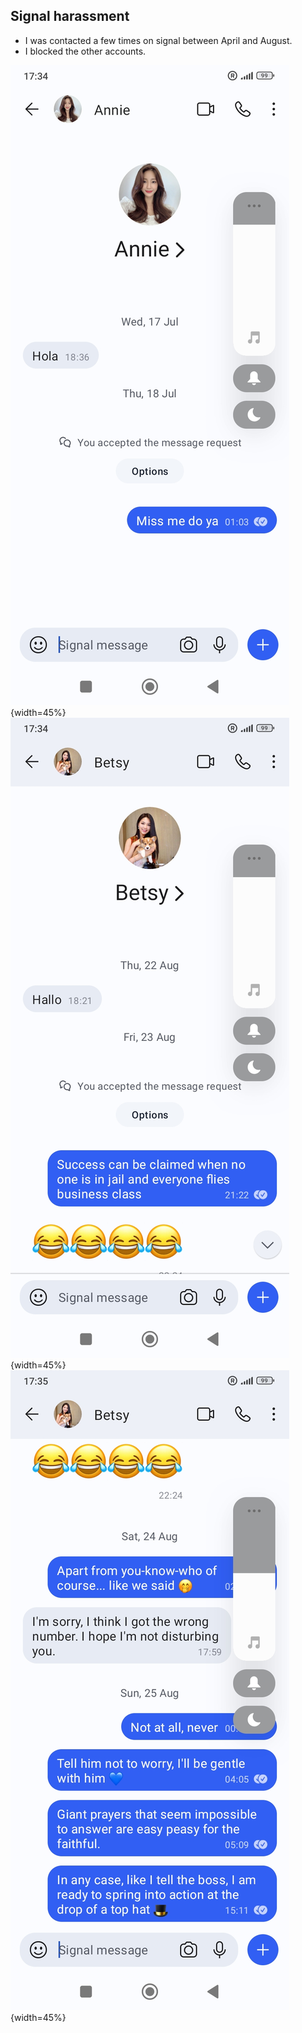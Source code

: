 ## Signal harassment

- I was contacted a few times on signal between April and August.
- I blocked the other accounts.

![](../content/images/signal-1.jpg){width=45%}
![](../content/images/signal-2.jpg){width=45%}
![](../content/images/signal-3.jpg){width=45%}
